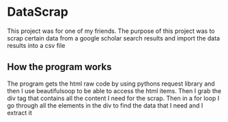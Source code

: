 # DataScrap
This project was for one of my friends. 
The purpose of this project was to scrap certain data from a google scholar search results and import the data results into a csv file 
## How the program works
The program gets the html raw code by using pythons request library and then I use beautifulsoop to be able to access the html items. Then I grab the div tag that contains all the content I need for the scrap. Then in a for loop I go through all the elements in the div to find the data that I need and I extract it 
